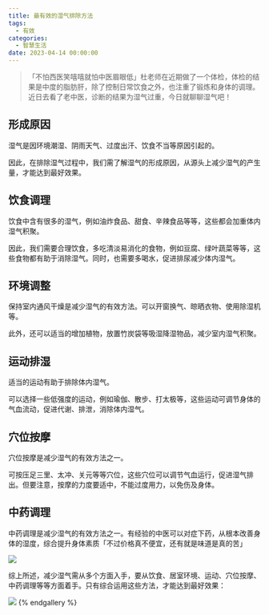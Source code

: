 ```yaml
---
title: 最有效的湿气排除方法
tags:
  - 有效
categories:
  - 智慧生活
date: 2023-04-14 00:00:00
---
```


> 「不怕西医笑嘻嘻就怕中医眉眼低」杜老师在近期做了一个体检，体检的结果是中度的脂肪肝，除了控制日常饮食之外，也注重了锻炼和身体的调理。近日去看了老中医，诊断的结果为湿气过重，今日就聊聊湿气吧！

<!-- more -->

## 形成原因

湿气是因环境潮湿、阴雨天气、过度出汗、饮食不当等原因引起的。

因此，在排除湿气过程中，我们需了解湿气的形成原因，从源头上减少湿气的产生量，才能达到最好效果。

## 饮食调理

饮食中含有很多的湿气，例如油炸食品、甜食、辛辣食品等等，这些都会加重体内湿气积聚。

因此，我们需要合理饮食，多吃清淡易消化的食物，例如豆腐、绿叶蔬菜等等，这些食物都有助于消除湿气。同时，也需要多喝水，促进排尿减少体内湿气。

## 环境调整

保持室内通风干燥是减少湿气的有效方法。可以开窗换气、晾晒衣物、使用除湿机等。

此外，还可以适当的增加植物，放置竹炭袋等吸湿降湿物品，减少室内湿气积聚。

## 运动排湿

适当的运动有助于排除体内湿气。

可以选择一些低强度的运动，例如瑜伽、散步、打太极等，这些运动可调节身体的气血流动，促进代谢、排泄，消除体内湿气。

## 穴位按摩

穴位按摩是减少湿气的有效方法之一。

可按压足三里、太冲、关元等等穴位，这些穴位可以调节气血运行，促进湿气排出。但要注意，按摩的力度要适中，不能过度用力，以免伤及身体。

## 中药调理

中药调理是减少湿气的有效方法之一。有经验的中医可以对症下药，从根本改善身体的湿度，综合提升身体素质「不过价格真不便宜，还有就是味道是真的苦」

![](https://cdn.dusays.com/2023/04/575-1.jpg)

综上所述，减少湿气需从多个方面入手，要从饮食、居室环境、运动、穴位按摩、中药调理等等方面着手。只有综合运用这些方法，才能达到最好效果：

![](https://cdn.dusays.com/2023/04/575-2.jpg)
{% endgallery %}